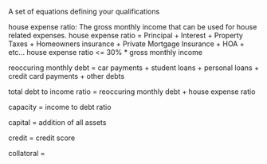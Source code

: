 A set of equations defining your qualifications

house expense ratio: The gross monthly income that can be used for house related expenses. house expense ratio = Principal + Interest + Property Taxes + Homeowners insurance + Private Mortgage Insurance +  HOA + etc...    house expense ratio &lt;= 30% \* gross monthly income



reoccuring monthly debt = car payments + student loans + personal loans + credit card payments + other debts

total debt to income ratio = reoccuring monthly debt + house expense ratio





capacity = income to debt ratio

capital = addition of all assets

credit = credit score

collatoral = 


